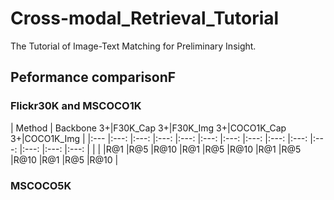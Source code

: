 # Cross-modal_Retrieval_Tutorial
The Tutorial of Image-Text Matching for Preliminary Insight.
## Peformance comparisonF
### Flickr30K and MSCOCO1K

| Method     | Backbone    3+|F30K_Cap          3+|F30K_Img          3+|COCO1K_Cap        3+|COCO1K_Img          |
|:---        |:---:          |:---: |:---: |:---: |:---: |:---: |:---: |:---: |:---: |:---: |:---: |:---: |:---: |
|            |               |R@1   |R@5   |R@10  |R@1   |R@5   |R@10  |R@1   |R@5   |R@10  |R@1   |R@5   |R@10  |


### MSCOCO5K

